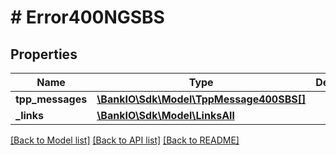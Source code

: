 # # Error400NGSBS

## Properties

Name | Type | Description | Notes
------------ | ------------- | ------------- | -------------
**tpp_messages** | [**\BankIO\Sdk\Model\TppMessage400SBS[]**](TppMessage400SBS.md) |  | [optional] 
**_links** | [**\BankIO\Sdk\Model\LinksAll**](LinksAll.md) |  | [optional] 

[[Back to Model list]](../../README.md#documentation-for-models) [[Back to API list]](../../README.md#documentation-for-api-endpoints) [[Back to README]](../../README.md)



